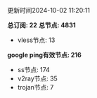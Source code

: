 更新时间2024-10-02 11:20:11

**总订阅: 22**
**总节点: 4831**
- vless节点: 13

**google ping有效节点: 216**
- ss节点: 174
- v2ray节点: 35
- trojan节点: 7
